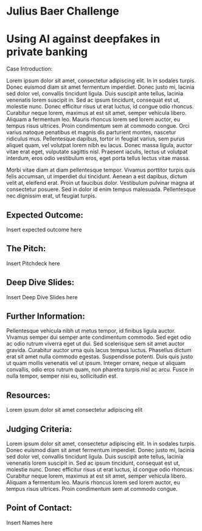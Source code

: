 # Julius Baer Challenge
# Using AI against deepfakes in private banking 


Case Introduction:

Lorem ipsum dolor sit amet, consectetur adipiscing elit. In in sodales turpis. Donec euismod diam sit amet fermentum imperdiet. Donec justo mi, lacinia sed dolor vel, convallis tincidunt ligula. Duis suscipit ante tellus, lacinia venenatis lorem suscipit in. Sed ac ipsum tincidunt, consequat est ut, molestie nunc. Donec efficitur risus ut erat luctus, id congue odio rhoncus. Curabitur neque lorem, maximus at est sit amet, semper vehicula libero. Aliquam a fermentum leo. Mauris rhoncus lorem sed lorem auctor, eu tempus risus ultrices. Proin condimentum sem at commodo congue. Orci varius natoque penatibus et magnis dis parturient montes, nascetur ridiculus mus. Pellentesque dapibus, tortor in feugiat varius, sem purus aliquet quam, vel volutpat lorem nibh eu lacus. Donec massa ligula, auctor vitae erat eget, vulputate sagittis nisl. Praesent iaculis, lectus ut volutpat interdum, eros odio vestibulum eros, eget porta tellus lectus vitae massa.

Morbi vitae diam at diam pellentesque tempor. Vivamus porttitor turpis quis felis accumsan, ut imperdiet dui tincidunt. Aenean a est dapibus, dictum velit at, eleifend erat. Proin ut faucibus dolor. Vestibulum pulvinar magna at consectetur posuere. Sed in dolor id enim tempus malesuada. Pellentesque nec dignissim erat, ut feugiat turpis.

## Expected Outcome:

Insert expected outcome here

## The Pitch:

Insert Pitchdeck here

## Deep Dive Slides:

Insert Deep Dive Slides here

## Further Information:

Pellentesque vehicula nibh ut metus tempor, id finibus ligula auctor. Vivamus semper dui semper ante condimentum commodo. Sed eget odio ac odio rutrum viverra eget ut dui. Sed scelerisque sem sit amet auctor gravida. Curabitur auctor urna quis lacus tempus luctus. Phasellus dictum erat sit amet nulla commodo egestas. Suspendisse potenti. Duis quis justo ut quam mollis venenatis vel ut ipsum. Integer ornare, neque ut aliquam convallis, odio eros rutrum quam, non pharetra turpis nisl ac arcu. Fusce in nulla tempor, semper nisi eu, sollicitudin est.

## Resources:

Lorem ipsum dolor sit amet
consectetur adipiscing elit

## Judging Criteria:

Lorem ipsum dolor sit amet, consectetur adipiscing elit. In in sodales turpis. Donec euismod diam sit amet fermentum imperdiet. Donec justo mi, lacinia sed dolor vel, convallis tincidunt ligula. Duis suscipit ante tellus, lacinia venenatis lorem suscipit in. Sed ac ipsum tincidunt, consequat est ut, molestie nunc. Donec efficitur risus ut erat luctus, id congue odio rhoncus. Curabitur neque lorem, maximus at est sit amet, semper vehicula libero. Aliquam a fermentum leo. Mauris rhoncus lorem sed lorem auctor, eu tempus risus ultrices. Proin condimentum sem at commodo congue.

## Point of Contact:

Insert Names here
